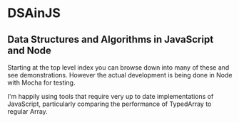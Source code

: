 DSAinJS
=======

Data Structures and Algorithms in JavaScript and Node
-----------------------------------------------------

Starting at the top level index you can browse down into many of these and see demonstrations. However the actual development is being done in Node with Mocha for testing.

I'm happily using tools that require very up to date implementations of JavaScript, particularly comparing the performance of TypedArray to regular Array.